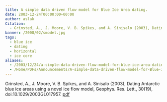 ```yaml
---
title: A simple data driven flow model for Blue Ice Area dating.
date: 2003-12-24T00:00:00+00:00
author: aslak
Citation:
  - Grinsted, A., J. Moore, V. B. Spikes, and A. Sinisalo (2003), Dating Antarctic blue ice areas using a novel ice flow model, Geophys. Res. Lett., 30(19), doi:10.1029/2003GL017957.
banner: /2008/02/smodel.jpg
tags:
  - blue ice
  - dating
  - horizontal
  - ice core
aliases:
  - /2003/12/24/a-simple-data-driven-flow-model-for-blue-ice-area-dating/
  - /Home/PDFs/Announcements/A-simple-data-driven-flow-model-for-Blue-Ice-Area-dating-
---
```

Grinsted, A., J. Moore, V. B. Spikes, and A. Sinisalo (2003), Dating Antarctic blue ice areas using a novel ice flow model, Geophys. Res. Lett., 30(19), doi:10.1029/2003GL017957. [pdf](/Home/PDFs/Grinsted-grl2003_BIA_flow_model.pdf?attredirects=0) 

